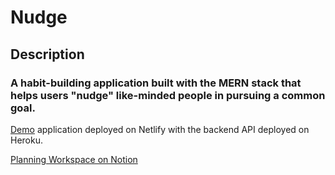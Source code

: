 # Nudge

## Description

### A habit-building application built with the MERN stack that helps users "nudge" like-minded people in pursuing a common goal.

<a href="https://nudge-me.netlify.app/">Demo</a> application deployed on Netlify with the backend API deployed on Heroku.

<a href="https://www.notion.so/Nudge-7cb96571b3104e7296611bcb2c54483f">Planning Workspace on Notion</a>
